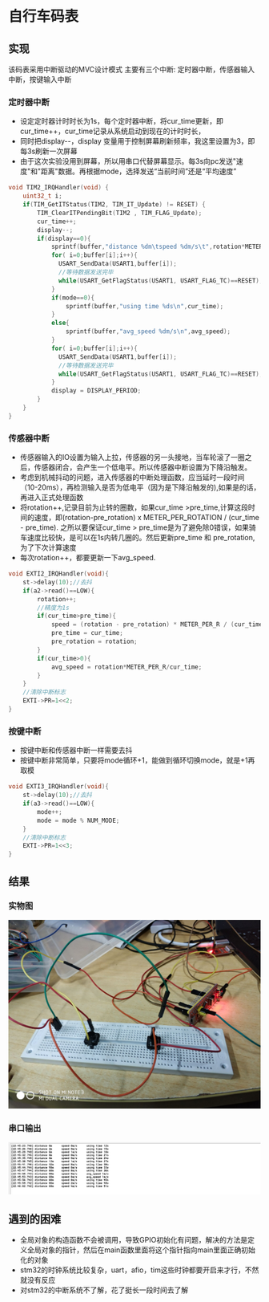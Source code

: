 # 自行车码表

## 实现
该码表采用中断驱动的MVC设计模式
主要有三个中断: 定时器中断，传感器输入中断，按键输入中断
### 定时器中断
- 设定定时器计时时长为1s，每个定时器中断，将cur_time更新，即cur_time++，cur_time记录从系统启动到现在的计时时长，
- 同时把display--，display 变量用于控制屏幕刷新频率，我这里设置为3，即每3s刷新一次屏幕
- 由于这次实验没用到屏幕，所以用串口代替屏幕显示。每3s向pc发送"速度"和"距离"数据。再根据mode，选择发送“当前时间”还是“平均速度”
```c
void TIM2_IRQHandler(void) {
	uint32_t i;
	if(TIM_GetITStatus(TIM2, TIM_IT_Update) != RESET) {
		TIM_ClearITPendingBit(TIM2 , TIM_FLAG_Update);
		cur_time++;
		display--;
		if(display==0){
			sprintf(buffer,"distance %dm\tspeed %dm/s\t",rotation*METER_PER_R,speed);
			for( i=0;buffer[i];i++){
              USART_SendData(USART1,buffer[i]);
              //等待数据发送完毕
              while(USART_GetFlagStatus(USART1, USART_FLAG_TC)==RESET);
       		}
			if(mode==0){
				sprintf(buffer,"using time %ds\n",cur_time);
			}
			else{
				sprintf(buffer,"avg_speed %dm/s\n",avg_speed);
			}
			for( i=0;buffer[i];i++){
              USART_SendData(USART1,buffer[i]);
              //等待数据发送完毕
              while(USART_GetFlagStatus(USART1, USART_FLAG_TC)==RESET);
       		}
       		display = DISPLAY_PERIOD;
		}
	}
}
```
### 传感器中断
- 传感器输入的IO设置为输入上拉，传感器的另一头接地，当车轮滚了一圈之后，传感器闭合，会产生一个低电平。所以传感器中断设置为下降沿触发。
- 考虑到机械抖动的问题，进入传感器的中断处理函数，应当延时一段时间（10-20ms），再检测输入是否为低电平（因为是下降沿触发的),如果是的话，再进入正式处理函数
- 将rotation++,记录目前为止转的圈数，如果cur_time >pre_time,计算这段时间的速度，即(rotation-pre_rotation) x METER_PER_ROTATION / (cur_time - pre_time). 之所以要保证cur_time > pre_time是为了避免除0错误，如果骑车速度比较快，是可以在1s内转几圈的。然后更新pre_time 和 pre_rotation,为了下次计算速度
- 每次rotation++，都要更新一下avg_speed.
```c
void EXTI2_IRQHandler(void){
	st->delay(10);//去抖
	if(a2->read()==LOW){
		rotation++;
		//精度为1s
		if(cur_time>pre_time){
			speed = (rotation - pre_rotation) * METER_PER_R / (cur_time-pre_time);
			pre_time = cur_time;
			pre_rotation = rotation;
		}
		if(cur_time>0){
			avg_speed = rotation*METER_PER_R/cur_time;
		}
	}
	//清除中断标志
	EXTI->PR=1<<2;
}
```
### 按键中断
- 按键中断和传感器中断一样需要去抖
- 按键中断非常简单，只要将mode循环+1，能做到循环切换mode，就是+1再取模
```c
void EXTI3_IRQHandler(void){
	st->delay(10);//去抖
	if(a3->read()==LOW){
		mode++;
		mode = mode % NUM_MODE;
	}
	//清除中断标志
	EXTI->PR=1<<3;
}
```

## 结果
### 实物图
![](img/jiexian.png)
### 串口输出
![](img/Res.png)


## 遇到的困难
- 全局对象的构造函数不会被调用，导致GPIO初始化有问题，解决的方法是定义全局对象的指针，然后在main函数里面将这个指针指向main里面正确初始化的对象
- stm32的时钟系统比较复杂，uart，afio，tim这些时钟都要开启来才行，不然就没有反应
- 对stm32的中断系统不了解，花了挺长一段时间去了解